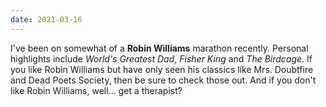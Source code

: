 ```yaml
---
date: 2021-03-16
---
```


I've been on somewhat of a **Robin Williams** marathon recently.
Personal highlights include *World's Greatest Dad*, *Fisher King* and *The Birdcage*.
If you like Robin Williams but have only seen his classics like Mrs. Doubtfire and Dead Poets Society,
then be sure to check those out. And if you don't like Robin Williams, well... get a therapist?
